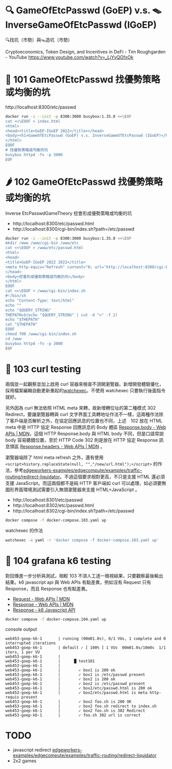 # 🔍 GameOfEtcPasswd (GoEP) v.s. 🪤 InverseGameOfEtcPasswd (IGoEP)

🔍找坑（市勢）與🪤造坑（市勢）

Cryptoeconomics, Token Design, and Incentives in DeFi - Tim Roughgarden - YouTube https://www.youtube.com/watch?v=_LjYvQGfxOk

# 🌵 101 GameOfEtcPasswd 找優勢策略或均衡的坑

http://localhost:8300/etc/passwd


```sh
docker run -i --init -p 8300:3000 busybox:1.35.0 <<\EOF
cat <<\EOOF > index.html
<html>
<head><title>GoEP-IGoEP 2022</title></head>
<body><h1>GameOfEtcPasswd (GoEP) v.s. InverseGameOfEtcPasswd (IGoEP)</h1></body>
</html>
EOOF
# 找優勢策略或均衡的坑
busybox httpd -fv -p 3000
EOF
```

# 🌶️ 102 GameOfEtcPasswd 找優勢策略或均衡的坑

Inverse EtcPasswdGameTheory 挖會形成優勢策略或均衡的坑

- http://localhost:8300/etc/passwd.html
- http://localhost:8300/cgi-bin/index.sh?path=/etc/passwd

```sh
docker run -i --init -p 8300:3000 busybox:1.35.0 <<\EOF
mkdir /www /www/cgi-bin /www/etc
cat <<\EOOF > /www/etc/passwd.html
<html>
<head>
<title>GoEP-IGoEP 2022 2022</title>
<meta http-equiv="Refresh" content="0; url='http://localhost:8300/cgi-bin/index.sh?path=/etc/passwd'" />
</head>
<body>挖會形成優勢策略或均衡的坑</body>
</html>
EOOF
cat <<\EOOF > /www/cgi-bin/index.sh
#!/bin/sh
echo "Content-Type: text/html"
echo ""
echo "$QUERY_STRING"
THEPATH=$(echo "$QUERY_STRING" | cut -d "=" -f 2)
echo "$THEPATH"
cat "$THEPATH"
EOOF
chmod 700 /www/cgi-bin/index.sh
cd /www
busybox httpd -fv -p 3000
EOF
```

# 🍇 103 curl testing

兩個並一起觀察並加上啟用 curl 容器來檢查不須開瀏覽器。新增開發體驗優化，採用檔案編輯自動更新重起的[watchexec](https://github.com/watchexec/watchexec)。不使用 watchexec 只要執行後面指令就好。

另外因為 curl 無法依照 HTML meta 來轉，故新增轉位址的第二種模式 302 Redirect，要讓瀏覽器轉與 curl 文字界面工具轉地址作法不一樣，這兩種作法除了客戶端是否解析之外，在協定回應訊息的位置也不同，上述　102 放在 HTML meta 中是 HTTP 協定 Response 回應訊息的 Body 體區 [Response.body - Web APIs | MDN](https://developer.mozilla.org/en-US/docs/Web/API/Response/body)，這個 HTTP Response.body 與 HTML body 不同，但是口語常說 body 容易聽錯位置，至於 HTTP Code 302 則是放在 HTTP 協定 Response 訊息頭區 [Response.headers - Web APIs | MDN](https://developer.mozilla.org/en-US/docs/Web/API/Response/headers) 。

瀏覽器端除了 html meta refresh 之外，還有使用 ```<script>history.replaceState(null, "","/new/url.html");</script>``` 的作法，參考[edgeworkers-examples/edgecompute/examples/traffic-routing/redirect-liquidator](https://github.com/akamai/edgeworkers-examples/tree/master/edgecompute/examples/traffic-routing/redirect-liquidator)。不過這個要求相對更高，不只是支援 HTML 還必須支援 JavaScript。而這兩個都不是純 HTTP 客戶端如 curl 可以處理，如必須要無圖形界面環境測試需要引入無頭瀏覽器來支援 HTML+JavaScript 。

- http://localhost:8301/etc/passwd
- http://localhost:8302/etc/passwd.html
- http://localhost:8302/cgi-bin/index.sh?path=/etc/passwd


```sh
docker compose -f docker-compose.103.yaml up
```

watchexec 的作法

```sh
watchexec -e yaml -r 'docker compose -f docker-compose.103.yaml up'
```

# 🍉 104 grafana k6 testing

對回傳進一步分析與測試，相較 103 不須人工逐一檢視結果，只要觀察最後輸出結果。k6 javascript api 與 Web APIs 有點差異，例如沒有 Request 只有 Response，而且 Response 也有點差異。

- [Request - Web APIs | MDN](https://developer.mozilla.org/en-US/docs/Web/API/Request)
- [Response - Web APIs | MDN](https://developer.mozilla.org/en-US/docs/Web/API/Response)
- [Response - k6 Javascript API](https://k6.io/docs/javascript-api/k6-http/response/)

```sh
docker compose -f docker-compose.104.yaml up
```

console output

```
web453-goep-k6-1       | running (00m01.0s), 0/1 VUs, 1 complete and 0 interrupted iterations
web453-goep-k6-1       | default ✓ [ 100% ] 1 VUs  00m01.0s/10m0s  1/1 iters, 1 per VU
web453-goep-k6-1       | 
web453-goep-k6-1       |      █ test101
web453-goep-k6-1       | 
web453-goep-k6-1       |        ✓ box1 is 200 ok
web453-goep-k6-1       |        ✓ box1 is /etc/passwd present
web453-goep-k6-1       |        ✓ box2 is 200 ok
web453-goep-k6-1       |        ✓ box2 is /etc/passwd present
web453-goep-k6-1       |        ✓ box2/etc/passwd.html is 200 ok
web453-goep-k6-1       |        ✓ box2/etc/passwd.html is meta http-requiv present
web453-goep-k6-1       |        ✓ box2 foo.sh is 200 OK
web453-goep-k6-1       |        ✓ box2 foo.sh redirect to index.sh
web453-goep-k6-1       |        ✓ box2 foo.sh is 302 Redirect
web453-goep-k6-1       |        ✓ foo.sh 302 url is correct
```

# TODO

- javascript redirect [edgeworkers-examples/edgecompute/examples/traffic-routing/redirect-liquidator](https://github.com/akamai/edgeworkers-examples/tree/master/edgecompute/examples/traffic-routing/redirect-liquidator)
- 2x2 games